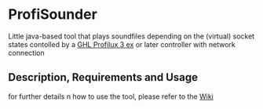# ProfiSounder

Little java-based tool that plays soundfiles depending on the (virtual) socket states contolled by a [GHL Profilux 3 ex](https://aquariumcomputer.com) or later controller with network connection

## Description, Requirements and Usage

for further details n how to use the tool, please refer to the [Wiki](https://github.com/MajorTom4711/ProfiSounder/wiki)
